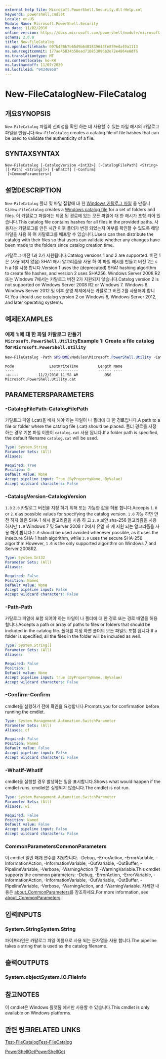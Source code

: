 ```yaml
---
external help file: Microsoft.PowerShell.Security.dll-Help.xml
keywords: powershell,cmdlet
Locale: en-US
Module Name: Microsoft.PowerShell.Security
ms.date: 11/02/2018
online version: https://docs.microsoft.com/powershell/module/microsoft.powershell.security/new-filecatalog?view=powershell-7&WT.mc_id=ps-gethelp
schema: 2.0.0
title: New-FileCatalog
ms.openlocfilehash: 007b486b7b65d9b6481839643fe839eda49a1113
ms.sourcegitcommit: 177ae45034b58ead716853096b2e72e4864e6df6
ms.translationtype: MT
ms.contentlocale: ko-KR
ms.lasthandoff: 11/07/2020
ms.locfileid: "94346958"
---
```

# <span data-ttu-id="1747e-103">New-FileCatalog</span><span class="sxs-lookup"><span data-stu-id="1747e-103">New-FileCatalog</span></span>

## <span data-ttu-id="1747e-104">개요</span><span class="sxs-lookup"><span data-stu-id="1747e-104">SYNOPSIS</span></span>
<span data-ttu-id="1747e-105">`New-FileCatalog` 파일의 신뢰성을 확인 하는 데 사용할 수 있는 파일 해시의 카탈로그 파일을 만듭니다.</span><span class="sxs-lookup"><span data-stu-id="1747e-105">`New-FileCatalog` creates a catalog file of file hashes that can be used to validate the authenticity of a file.</span></span>

## <span data-ttu-id="1747e-106">SYNTAX</span><span class="sxs-lookup"><span data-stu-id="1747e-106">SYNTAX</span></span>

```
New-FileCatalog [-CatalogVersion <Int32>] [-CatalogFilePath] <String> [[-Path] <String[]>] [-WhatIf] [-Confirm]
 [<CommonParameters>]
```

## <span data-ttu-id="1747e-107">설명</span><span class="sxs-lookup"><span data-stu-id="1747e-107">DESCRIPTION</span></span>

<span data-ttu-id="1747e-108">`New-FileCatalog` 폴더 및 파일 집합에 대 한 [Windows 카탈로그 파일](/windows-hardware/drivers/install/catalog-files) 을 만듭니다.</span><span class="sxs-lookup"><span data-stu-id="1747e-108">`New-FileCatalog` creates a [Windows catalog file](/windows-hardware/drivers/install/catalog-files) for a set of folders and files.</span></span> <span data-ttu-id="1747e-109">이 카탈로그 파일에는 제공 된 경로에 있는 모든 파일에 대 한 해시가 포함 되어 있습니다.</span><span class="sxs-lookup"><span data-stu-id="1747e-109">This catalog file contains hashes for all files in the provided paths.</span></span> <span data-ttu-id="1747e-110">사용자는 카탈로그를 만든 시간 이후 폴더가 변경 되었는지 여부를 확인할 수 있도록 해당 파일을 사용 하 여 카탈로그를 배포할 수 있습니다.</span><span class="sxs-lookup"><span data-stu-id="1747e-110">Users can then distribute the catalog with their files so that users can validate whether any changes have been made to the folders since catalog creation time.</span></span>

<span data-ttu-id="1747e-111">카탈로그 버전 1과 2가 지원됩니다.</span><span class="sxs-lookup"><span data-stu-id="1747e-111">Catalog versions 1 and 2 are supported.</span></span> <span data-ttu-id="1747e-112">버전 1은 (사용 되지 않음) SHA1 해시 알고리즘을 사용 하 여 파일 해시를 만들고 버전 2는 s h a 1을 사용 합니다.</span><span class="sxs-lookup"><span data-stu-id="1747e-112">Version 1 uses the (deprecated) SHA1 hashing algorithm to create file hashes, and version 2 uses SHA256.</span></span> <span data-ttu-id="1747e-113">Windows Server 2008 R2 또는 Windows 7에서는 카탈로그 버전 2가 지원되지 않습니다.</span><span class="sxs-lookup"><span data-stu-id="1747e-113">Catalog version 2 is not supported on Windows Server 2008 R2 or Windows 7.</span></span> <span data-ttu-id="1747e-114">Windows 8, Windows Server 2012 및 이후 운영 체제에서는 카탈로그 버전 2를 사용해야 합니다.</span><span class="sxs-lookup"><span data-stu-id="1747e-114">You should use catalog version 2 on Windows 8, Windows Server 2012, and later operating systems.</span></span>

## <span data-ttu-id="1747e-115">예제</span><span class="sxs-lookup"><span data-stu-id="1747e-115">EXAMPLES</span></span>

### <span data-ttu-id="1747e-116">예제 1:에 대 한 파일 카탈로그 만들기 `Microsoft.PowerShell.Utility`</span><span class="sxs-lookup"><span data-stu-id="1747e-116">Example 1: Create a file catalog for `Microsoft.PowerShell.Utility`</span></span>

```powershell
New-FileCatalog -Path $PSHOME\Modules\Microsoft.PowerShell.Utility -CatalogFilePath \temp\Microsoft.PowerShell.Utility.cat -CatalogVersion 2.0
```

```Output
Mode                LastWriteTime         Length Name
----                -------------         ------ ----
-a----         11/2/2018 11:58 AM            950 Microsoft.PowerShell.Utility.cat
```

## <span data-ttu-id="1747e-117">PARAMETERS</span><span class="sxs-lookup"><span data-stu-id="1747e-117">PARAMETERS</span></span>

### <span data-ttu-id="1747e-118">-CatalogFilePath</span><span class="sxs-lookup"><span data-stu-id="1747e-118">-CatalogFilePath</span></span>

<span data-ttu-id="1747e-119">카탈로그 파일 (.cat)을 배치 해야 하는 파일이 나 폴더에 대 한 경로입니다.</span><span class="sxs-lookup"><span data-stu-id="1747e-119">A path to a file or folder where the catalog file (.cat) should be placed.</span></span> <span data-ttu-id="1747e-120">폴더 경로를 지정 하는 경우 기본 파일 이름이 `catalog.cat` 사용 됩니다.</span><span class="sxs-lookup"><span data-stu-id="1747e-120">If a folder path is specified, the default filename `catalog.cat` will be used.</span></span>

```yaml
Type: System.String
Parameter Sets: (All)
Aliases:

Required: True
Position: 0
Default value: None
Accept pipeline input: True (ByPropertyName, ByValue)
Accept wildcard characters: False
```

### <span data-ttu-id="1747e-121">-CatalogVersion</span><span class="sxs-lookup"><span data-stu-id="1747e-121">-CatalogVersion</span></span>

<span data-ttu-id="1747e-122">`1.0` `2.0` 카탈로그 버전을 지정 하기 위해 또는 가능한 값을 허용 합니다.</span><span class="sxs-lookup"><span data-stu-id="1747e-122">Accepts `1.0` or `2.0` as possible values for specifying the catalog version.</span></span> <span data-ttu-id="1747e-123">`1.0` 가능 하면 안전 하지 않은 SHA-1 해시 알고리즘을 사용 하 고 `2.0` 보안 sha-256 알고리즘을 사용 하지만 `1.0` Windows 7 및 Server 2008 r 2에서 유일 하 게 지원 되는 알고리즘을 사용 해야 합니다.</span><span class="sxs-lookup"><span data-stu-id="1747e-123">`1.0` should be used avoided whenever possible, as it uses the insecure SHA-1 hash algorithm, while `2.0` uses the secure SHA-256 algorithm However, `1.0` is the only supported algorithm on Windows 7 and Server 2008R2.</span></span>

```yaml
Type: System.Int32
Parameter Sets: (All)
Aliases:

Required: False
Position: Named
Default value: None
Accept pipeline input: False
Accept wildcard characters: False
```

### <span data-ttu-id="1747e-124">-Path</span><span class="sxs-lookup"><span data-stu-id="1747e-124">-Path</span></span>

<span data-ttu-id="1747e-125">카탈로그 파일에 포함 되어야 하는 파일이 나 폴더에 대 한 경로 또는 경로 배열을 허용 합니다.</span><span class="sxs-lookup"><span data-stu-id="1747e-125">Accepts a path or array of paths to files or folders that should be included in the catalog file.</span></span> <span data-ttu-id="1747e-126">폴더를 지정 하면 폴더의 모든 파일도 포함 됩니다.</span><span class="sxs-lookup"><span data-stu-id="1747e-126">If a folder is specified, all the files in the folder will be included as well.</span></span>

```yaml
Type: System.String[]
Parameter Sets: (All)
Aliases:

Required: False
Position: 1
Default value: None
Accept pipeline input: True (ByPropertyName, ByValue)
Accept wildcard characters: False
```

### <span data-ttu-id="1747e-127">-Confirm</span><span class="sxs-lookup"><span data-stu-id="1747e-127">-Confirm</span></span>

<span data-ttu-id="1747e-128">cmdlet을 실행하기 전에 확인을 요청합니다.</span><span class="sxs-lookup"><span data-stu-id="1747e-128">Prompts you for confirmation before running the cmdlet.</span></span>

```yaml
Type: System.Management.Automation.SwitchParameter
Parameter Sets: (All)
Aliases: cf

Required: False
Position: Named
Default value: False
Accept pipeline input: False
Accept wildcard characters: False
```

### <span data-ttu-id="1747e-129">-WhatIf</span><span class="sxs-lookup"><span data-stu-id="1747e-129">-WhatIf</span></span>

<span data-ttu-id="1747e-130">cmdlet을 실행할 경우 발생하는 일을 표시합니다.</span><span class="sxs-lookup"><span data-stu-id="1747e-130">Shows what would happen if the cmdlet runs.</span></span> <span data-ttu-id="1747e-131">cmdlet은 실행되지 않습니다.</span><span class="sxs-lookup"><span data-stu-id="1747e-131">The cmdlet is not run.</span></span>

```yaml
Type: System.Management.Automation.SwitchParameter
Parameter Sets: (All)
Aliases: wi

Required: False
Position: Named
Default value: False
Accept pipeline input: False
Accept wildcard characters: False
```

### <span data-ttu-id="1747e-132">CommonParameters</span><span class="sxs-lookup"><span data-stu-id="1747e-132">CommonParameters</span></span>

<span data-ttu-id="1747e-133">이 cmdlet 일반 매개 변수를 지원합니다. -Debug, -ErrorAction, -ErrorVariable, -InformationAction, -InformationVariable, -OutVariable, -OutBuffer, -PipelineVariable, -Verbose, -WarningAction 및 -WarningVariable.</span><span class="sxs-lookup"><span data-stu-id="1747e-133">This cmdlet supports the common parameters: -Debug, -ErrorAction, -ErrorVariable, -InformationAction, -InformationVariable, -OutVariable, -OutBuffer, -PipelineVariable, -Verbose, -WarningAction, and -WarningVariable.</span></span> <span data-ttu-id="1747e-134">자세한 내용은 [about_CommonParameters](https://go.microsoft.com/fwlink/?LinkID=113216)를 참조하세요.</span><span class="sxs-lookup"><span data-stu-id="1747e-134">For more information, see [about_CommonParameters](https://go.microsoft.com/fwlink/?LinkID=113216).</span></span>

## <span data-ttu-id="1747e-135">입력</span><span class="sxs-lookup"><span data-stu-id="1747e-135">INPUTS</span></span>

### <span data-ttu-id="1747e-136">System.String</span><span class="sxs-lookup"><span data-stu-id="1747e-136">System.String</span></span>

<span data-ttu-id="1747e-137">파이프라인은 카탈로그 파일 이름으로 사용 되는 문자열을 사용 합니다.</span><span class="sxs-lookup"><span data-stu-id="1747e-137">The pipeline takes a string that is used as the catalog filename.</span></span>

## <span data-ttu-id="1747e-138">출력</span><span class="sxs-lookup"><span data-stu-id="1747e-138">OUTPUTS</span></span>

### <span data-ttu-id="1747e-139">System.object</span><span class="sxs-lookup"><span data-stu-id="1747e-139">System.IO.FileInfo</span></span>

## <span data-ttu-id="1747e-140">참고</span><span class="sxs-lookup"><span data-stu-id="1747e-140">NOTES</span></span>

<span data-ttu-id="1747e-141">이 cmdlet은 Windows 플랫폼 에서만 사용할 수 있습니다.</span><span class="sxs-lookup"><span data-stu-id="1747e-141">This cmdlet is only available on Windows platforms.</span></span>

## <span data-ttu-id="1747e-142">관련 링크</span><span class="sxs-lookup"><span data-stu-id="1747e-142">RELATED LINKS</span></span>

[<span data-ttu-id="1747e-143">Test-FileCatalog</span><span class="sxs-lookup"><span data-stu-id="1747e-143">Test-FileCatalog</span></span>](Test-FileCatalog.md)

[<span data-ttu-id="1747e-144">PowerShellGet</span><span class="sxs-lookup"><span data-stu-id="1747e-144">PowerShellGet</span></span>](/powerShell/module/powershellget)
